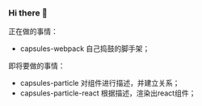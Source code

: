 ### Hi there 👋

正在做的事情：
- capsules-webpack 自己捣鼓的脚手架；

即将要做的事情：
- capsules-particle 对组件进行描述，并建立关系；
- capsules-particle-react 根据描述，渲染出react组件；
